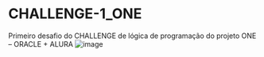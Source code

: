 # CHALLENGE-1_ONE
 Primeiro desafio do CHALLENGE de lógica de programação do projeto ONE – ORACLE + ALURA
 ![image](https://user-images.githubusercontent.com/86991864/151705954-5301ce75-c5d7-4b88-99d6-cfd8d5ddea21.png)
